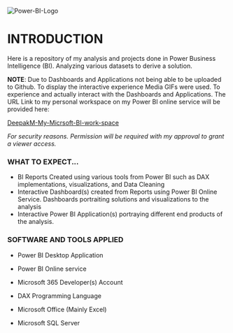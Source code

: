   ![Power-BI-Logo](https://images.squarespace-cdn.com/content/v1/5d28ebb6fbc5cd000177d261/1615472077362-HP3YQY01JM8KITIJR51Z/Power-BI-Logo.png?format=1500w)

# INTRODUCTION

Here is a repository of my analysis and projects done in Power Business Intelligence (BI). Analyzing various datasets to derive a solution. 

**NOTE**: 
Due to Dashboards and Applications not being able to be uploaded to Github. To display the interactive experience Media GIFs were used.
To experience and actually interact with the Dashboards and Applications. The URL Link to my personal workspace on my Power BI online service will be provided here:

[DeepakM-My-Micrsoft-BI-work-space](https://app.powerbi.com/groups/me/list?ctid=da17df9a-8c49-40fc-a1da-012aca883f37&experience=power-bi&clientSideAuth=0)

*For security reasons. Permission will be required with my approval to grant a viewer access.*


### WHAT TO EXPECT...

- BI Reports Created using various tools from Power BI such as DAX implementations, visualizations, and Data Cleaning
- Interactive Dashboard(s) created from Reports using Power BI Online Service. Dashboards portraiting solutions and visualizations to the analysis
- Interactive Power BI Application(s) portraying different end products of the analysis.


### SOFTWARE AND TOOLS APPLIED

- Power BI Desktop Application
  
- Power BI Online service

- Microsoft 365 Developer(s) Account

- DAX Programming Language

- Microsoft Office (Mainly Excel)

- Microsoft SQL Server 


